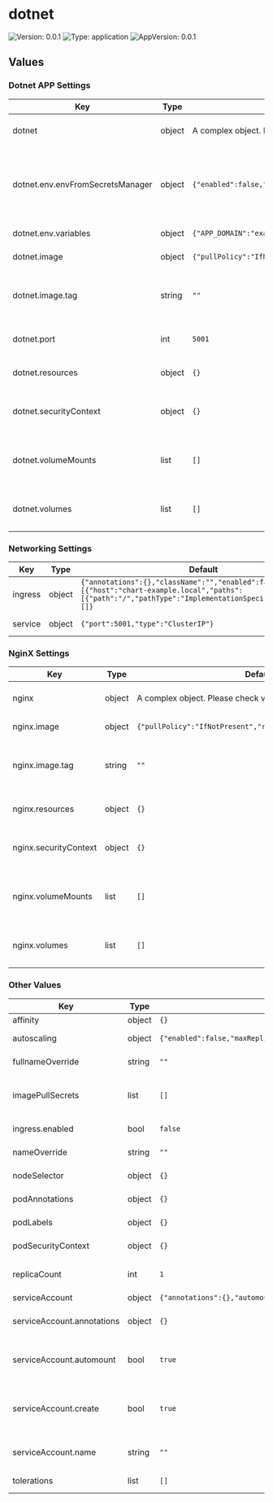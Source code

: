 # dotnet

![Version: 0.0.1](https://img.shields.io/badge/Version-0.0.1-informational?style=flat-square) ![Type: application](https://img.shields.io/badge/Type-application-informational?style=flat-square) ![AppVersion: 0.0.1](https://img.shields.io/badge/AppVersion-0.0.1-informational?style=flat-square)

## Values

### Dotnet APP Settings

| Key | Type | Default | Description |
|-----|------|---------|-------------|
| dotnet | object | A complex object. Please check values below | Dotnet APP Specific Configurations |
| dotnet.env.envFromSecretsManager | object | `{"enabled":false,"secretPath":"dev/example-com/env-secrets"}` | Use AWS secrets manager ref. Works with external-secrets operator |
| dotnet.env.variables | object | `{"APP_DOMAIN":"example.com"}` | Extra env variables |
| dotnet.image | object | `{"pullPolicy":"IfNotPresent","repository":"mcr.microsoft.com/dotnet/samples","tag":""}` | Dotnet APP image settings |
| dotnet.image.tag | string | `""` | Overrides the image tag whose default is the chart appVersion |
| dotnet.port | int | `5001` | Dotnet APP environment variables |
| dotnet.resources | object | `{}` | Dotnet APP container resources |
| dotnet.securityContext | object | `{}` | Dotnet APP container security context |
| dotnet.volumeMounts | list | `[]` | Dotnet APP container additional volumes mounts |
| dotnet.volumes | list | `[]` | Dotnet APP container additional volumes |

### Networking Settings

| Key | Type | Default | Description |
|-----|------|---------|-------------|
| ingress | object | `{"annotations":{},"className":"","enabled":false,"hosts":[{"host":"chart-example.local","paths":[{"path":"/","pathType":"ImplementationSpecific"}]}],"tls":[]}` | Ingress settings |
| service | object | `{"port":5001,"type":"ClusterIP"}` | Service settings |

### NginX Settings

| Key | Type | Default | Description |
|-----|------|---------|-------------|
| nginx | object | A complex object. Please check values below | NginX Specific Configurations |
| nginx.image | object | `{"pullPolicy":"IfNotPresent","repository":"nginx","tag":""}` | NginX image settings |
| nginx.image.tag | string | `""` | Overrides the image tag whose default is the chart appVersion |
| nginx.resources | object | `{}` | NginX container resources |
| nginx.securityContext | object | `{}` | NginX container security context |
| nginx.volumeMounts | list | `[]` | NginX container additional volumes mounts |
| nginx.volumes | list | `[]` | NginX container additional volumes |

### Other Values

| Key | Type | Default | Description |
|-----|------|---------|-------------|
| affinity | object | `{}` | Affinity settings |
| autoscaling | object | `{"enabled":false,"maxReplicas":100,"minReplicas":1,"targetCPUUtilizationPercentage":80}` | Autoscaling settings |
| fullnameOverride | string | `""` | Overrides full release name |
| imagePullSecrets | list | `[]` | Secret that used to store docker registry credentials |
| ingress.enabled | bool | `false` | Enables ingress when true |
| nameOverride | string | `""` | Overrides release name |
| nodeSelector | object | `{}` | Node selector settings |
| podAnnotations | object | `{}` | Annotations to add to the pod |
| podLabels | object | `{}` | Labels to add to the pod |
| podSecurityContext | object | `{}` | Security context of the pod |
| replicaCount | int | `1` | Number of replicas to sping up |
| serviceAccount | object | `{"annotations":{},"automount":true,"create":true,"name":""}` | Service Account |
| serviceAccount.annotations | object | `{}` | Annotations to add to the service account |
| serviceAccount.automount | bool | `true` | Automatically mount a ServiceAccount's API credentials? |
| serviceAccount.create | bool | `true` | Specifies whether a service account should be created |
| serviceAccount.name | string | `""` | The name of the service account to use. |
| tolerations | list | `[]` | Tolerations settings |
